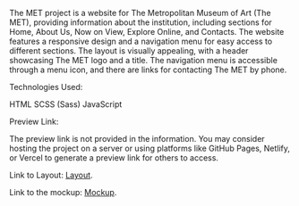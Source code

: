 The MET project is a website for The Metropolitan Museum of Art (The MET), providing information about the institution, including sections for Home, About Us, Now on View, Explore Online, and Contacts. The website features a responsive design and a navigation menu for easy access to different sections. The layout is visually appealing, with a header showcasing The MET logo and a title. The navigation menu is accessible through a menu icon, and there are links for contacting The MET by phone.

Technologies Used:

HTML
SCSS (Sass)
JavaScript

Preview Link:

The preview link is not provided in the information. You may consider hosting the project on a server or using platforms like GitHub Pages, Netlify, or Vercel to generate a preview link for others to access.

Link to Layout:
[Layout](https://liza-strykharchuk.github.io/my_layout_MET_landing/).

Link to the mockup:
[Mockup](https://www.figma.com/file/lSR1m42L9YwzQwzzxKwHpw/THE-MET).
